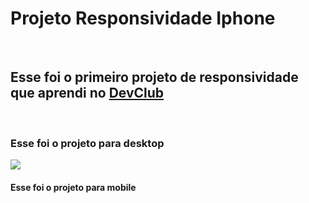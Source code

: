 <h1>Projeto Responsividade Iphone</h1>
<br>
<h2>Esse foi o primeiro projeto de responsividade que aprendi no <a href="https://rodolfomori.com.br/devclub">DevClub</a></h2>
<br>


<h3>Esse foi o projeto para desktop</h3>
<img src="https://raw.githubusercontent.com/Robbie451979/Projeto-responsividade-Iphone/72906affdbd7277777cf30b08e3835b6432ff43c/Iphone%20dsktop.jpg" >
<br>

<h4>Esse foi o projeto para mobile</h4>
<img src="
